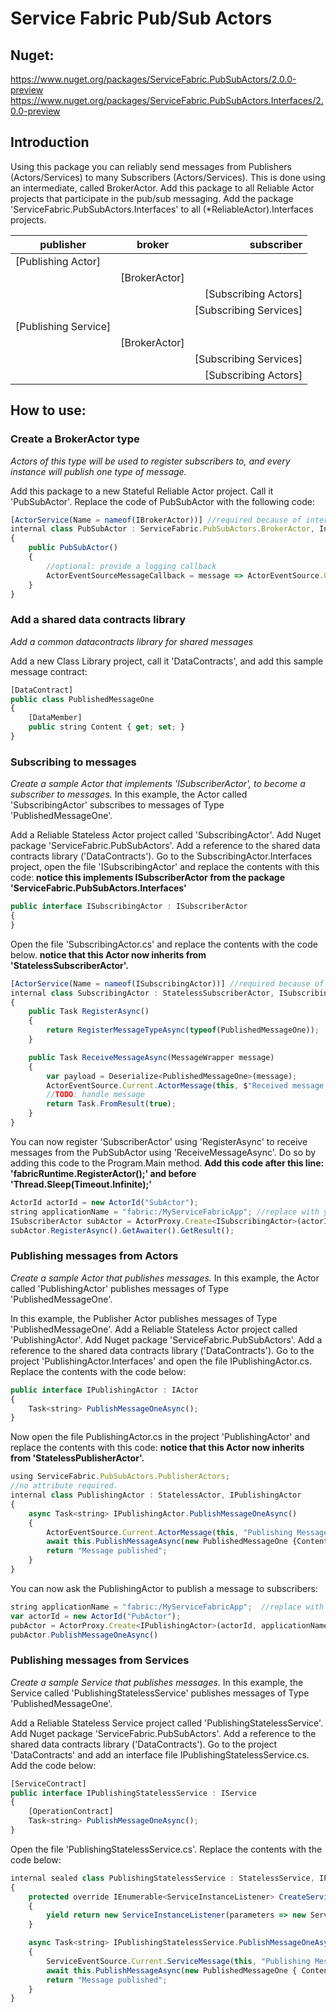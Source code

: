 # Service Fabric Pub/Sub Actors

## Nuget:
https://www.nuget.org/packages/ServiceFabric.PubSubActors/2.0.0-preview
https://www.nuget.org/packages/ServiceFabric.PubSubActors.Interfaces/2.0.0-preview

## Introduction
Using this package you can reliably send messages from Publishers (Actors/Services) to many Subscribers (Actors/Services). 
This is done using an intermediate, called BrokerActor.
Add this package to all Reliable Actor projects that participate in the pub/sub messaging.
Add the package 'ServiceFabric.PubSubActors.Interfaces' to all (*ReliableActor).Interfaces projects.

|    publisher  |     broker    |subscriber|
| ------------- |:-------------:| -----:|
|[Publishing Actor]||
||[BrokerActor]|
|||[Subscribing Actors]|
|||[Subscribing Services]|
|[Publishing Service]||
||[BrokerActor]|
|||[Subscribing Services]|
|||[Subscribing Actors]|

## How to use:

### Create a BrokerActor type
*Actors of this type will be used to register subscribers to, and every instance will publish one type of message.*

Add this package to a new Stateful Reliable Actor project. Call it 'PubSubActor'.
Replace the code of PubSubActor with the following code:

```javascript
[ActorService(Name = nameof(IBrokerActor))] //required because of interface operations
internal class PubSubActor : ServiceFabric.PubSubActors.BrokerActor, Interfaces.IBrokerActor
{
	public PubSubActor() 
	{
        //optional: provide a logging callback
		ActorEventSourceMessageCallback = message => ActorEventSource.Current.ActorMessage(this, message);
	}
}
```

### Add a shared data contracts library
*Add a common datacontracts library for shared messages*

Add a new Class Library project, call it 'DataContracts', and add this sample message contract:
```javascript
[DataContract]
public class PublishedMessageOne
{
	[DataMember]
	public string Content { get; set; }
}
```

### Subscribing to messages
*Create a sample Actor that implements 'ISubscriberActor', to become a subscriber to messages.*
In this example, the Actor called 'SubscribingActor' subscribes to messages of Type 'PublishedMessageOne'.

Add a Reliable Stateless Actor project called 'SubscribingActor'.
Add Nuget package 'ServiceFabric.PubSubActors'.
Add a reference to the shared data contracts library ('DataContracts').
Go to the SubscribingActor.Interfaces project, open the file 'ISubscribingActor' and replace the contents with this code:
**notice this implements ISubscriberActor from the package 'ServiceFabric.PubSubActors.Interfaces'**
```javascript
public interface ISubscribingActor : ISubscriberActor  
{		
}
```

Open the file 'SubscribingActor.cs' and replace the contents with the code below.
**notice that this Actor now inherits from 'StatelessSubscriberActor'.**
```javascript
[ActorService(Name = nameof(ISubscribingActor))] //required because of interface operations
internal class SubscribingActor : StatelessSubscriberActor, ISubscribingActor
{
	public Task RegisterAsync()
	{
		return RegisterMessageTypeAsync(typeof(PublishedMessageOne));  //register as subscriber for this type of messages
	}

	public Task ReceiveMessageAsync(MessageWrapper message)
	{
		var payload = Deserialize<PublishedMessageOne>(message);
		ActorEventSource.Current.ActorMessage(this, $"Received message: {payload.Content}");
		//TODO: handle message
		return Task.FromResult(true);
	}
}
```
You can now register 'SubscriberActor' using 'RegisterAsync' to receive messages from the PubSubActor using 'ReceiveMessageAsync'. 
Do so by adding this code to the Program.Main method.
__Add this code after this line: 'fabricRuntime.RegisterActor<SubscribingActor>();' and before 'Thread.Sleep(Timeout.Infinite);'__

```javascript
ActorId actorId = new ActorId("SubActor");
string applicationName = "fabric:/MyServiceFabricApp"; //replace with your application name
ISubscriberActor subActor = ActorProxy.Create<ISubscribingActor>(actorId, applicationName, nameof(ISubscribingActor));
subActor.RegisterAsync().GetAwaiter().GetResult();
```


### Publishing messages from Actors
*Create a sample Actor that publishes messages.*
In this example, the Actor called 'PublishingActor' publishes messages of Type 'PublishedMessageOne'.

In this example, the Publisher Actor publishes messages of Type 'PublishedMessageOne'.
Add a Reliable Stateless Actor project called 'PublishingActor'.
Add Nuget package 'ServiceFabric.PubSubActors'.
Add a reference to the shared data contracts library ('DataContracts').
Go to the project 'PublishingActor.Interfaces' and open the file IPublishingActor.cs. 
Replace the contents with the code below:

```javascript
public interface IPublishingActor : IActor
{
	Task<string> PublishMessageOneAsync();
}
```

Now open the file PublishingActor.cs in the project 'PublishingActor' and replace the contents with this code:
**notice that this Actor now inherits from 'StatelessPublisherActor'.**
```javascript
using ServiceFabric.PubSubActors.PublisherActors;
//no attribute required.
internal class PublishingActor : StatelessActor, IPublishingActor
{
	async Task<string> IPublishingActor.PublishMessageOneAsync()
	{
		ActorEventSource.Current.ActorMessage(this, "Publishing Message");
		await this.PublishMessageAsync(new PublishedMessageOne {Content = "Hello PubSub World, from Actor!"});
		return "Message published";
	}
}
```
You can now ask the PublishingActor to publish a message to subscribers:

```javascript
string applicationName = "fabric:/MyServiceFabricApp";  //replace with your application name
var actorId = new ActorId("PubActor");
pubActor = ActorProxy.Create<IPublishingActor>(actorId, applicationName);
pubActor.PublishMessageOneAsync()
```

### Publishing messages from Services
*Create a sample Service that publishes messages.*
In this example, the Service called 'PublishingStatelessService' publishes messages of Type 'PublishedMessageOne'.

Add a Reliable Stateless Service project called 'PublishingStatelessService'.
Add Nuget package 'ServiceFabric.PubSubActors'.
Add a reference to the shared data contracts library ('DataContracts').
Go to the project 'DataContracts' and add an interface file IPublishingStatelessService.cs. 
Add the code below:
```javascript
[ServiceContract]
public interface IPublishingStatelessService : IService
{
	[OperationContract]
	Task<string> PublishMessageOneAsync();
}
```
Open the file 'PublishingStatelessService.cs'. Replace the contents with the code below:
```javascript
internal sealed class PublishingStatelessService : StatelessService, IPublishingStatelessService
{
	protected override IEnumerable<ServiceInstanceListener> CreateServiceInstanceListeners()
	{
		yield return new ServiceInstanceListener(parameters => new ServiceRemotingListener<IPublishingStatelessService>(parameters, this));
	}

	async Task<string> IPublishingStatelessService.PublishMessageOneAsync()
	{
		ServiceEventSource.Current.ServiceMessage(this, "Publishing Message");
		await this.PublishMessageAsync(new PublishedMessageOne { Content = "Hello PubSub World, from Service!" });
		return "Message published";
	}
}
```
